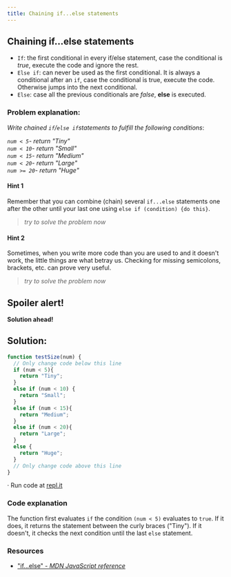 ```yaml
---
title: Chaining if...else statements
---
```

## Chaining if...else statements

* ```If```: the first conditional in every if/else statement, case the conditional is *true*, execute the code and ignore the rest.
* ```Else if```: can never be used as the first conditional. It is always a conditional after an ```if```, case the conditional is true, execute the code. Otherwise jumps into the next conditional.
* ```Else```: case all the previous conditionals are *false*, **else** is executed.

### Problem explanation:
_Write chained  `if`/`else if`statements to fulfill the following conditions_:

_`num < 5`- return "Tiny"  
`num < 10`- return "Small"  
`num < 15`- return "Medium"  
`num < 20`- return "Large"  
`num >= 20`- return "Huge"_

#### Hint 1
Remember that you can combine (chain) several `if...else` statements one after the other until your last one using `else if (condition) {do this}`.
> _try to solve the problem now_
> 
> 
#### Hint 2
Sometimes, when you write more code than you are used to and it doesn't work, the little things are what betray us. Checking for missing semicolons, brackets, etc. can prove very useful.
> _try to solve the problem now_

## Spoiler alert!

**Solution ahead!**


## Solution:
```javascript
function testSize(num) {
  // Only change code below this line
  if (num < 5){
    return "Tiny";
  }
  else if (num < 10) {
    return "Small";
  }
  else if (num < 15){
    return "Medium";
  }
  else if (num < 20){
    return "Large";
  }
  else {
    return "Huge";
  }
  // Only change code above this line
}
```

· Run code at [repl.it](https://repl.it/@AdrianSkar/Basic-JS-Chaining-ifelse-statements)

### Code explanation
The function first evaluates `if` the condition `(num < 5)` evaluates to `true`. If it does, it returns the statement between the curly braces ("Tiny"). If it doesn't, it checks the next condition until the last `else` statement. 


### Resources

- ["if...else" - *MDN JavaScript reference*](https://developer.mozilla.org/en-US/docs/Web/JavaScript/Reference/Statements/if...else)
<!--stackedit_data:
eyJoaXN0b3J5IjpbLTk0NTM0OTMxNiwtMTU4ODQ4ODgzNiwtMj
AwMTY3MTAwOV19
-->